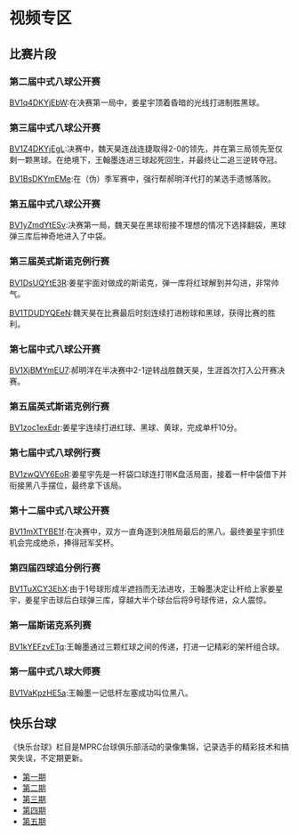 # 视频专区

## 比赛片段

### 第二届中式八球公开赛

[BV1q4DKYjEbW](https://www.bilibili.com/video/BV1q4DKYjEbW):在决赛第一局中，姜星宇顶着昏暗的光线打进制胜黑球。

### 第三届中式八球公开赛

[BV1Z4DKYjEgL](https://www.bilibili.com/video/BV1Z4DKYjEgL):决赛中，魏天昊连战连捷取得2-0的领先，并在第三局领先至仅剩一颗黑球。在绝境下，王翰墨连进三球起死回生，并最终让二追三逆转夺冠。

[BV1BsDKYmEMe](https://www.bilibili.com/video/BV1BsDKYmEMe):在（伪）季军赛中，强行帮郝明洋代打的某选手遗憾落败。

### 第五届中式八球公开赛

[BV1yZmdYtESv](https://www.bilibili.com/video/BV1yZmdYtESv):决赛第一局，魏天昊在黑球衔接不理想的情况下选择翻袋，黑球弹三库后神奇地进入了中袋。

### 第三届英式斯诺克例行赛

[BV1DsUQYtE3R](https://www.bilibili.com/video/BV1DsUQYtE3R):姜星宇面对做成的斯诺克，弹一库将红球解到并勾进，非常帅气。

[BV1TDUDYQEeN](https://www.bilibili.com/video/BV1TDUDYQEeN):魏天昊在比赛最后时刻连续打进粉球和黑球，获得比赛的胜利。

### 第七届中式八球公开赛

[BV1XjBMYmEU7](https://www.bilibili.com/video/BV1XjBMYmEU7):郝明洋在半决赛中2-1逆转战胜魏天昊，生涯首次打入公开赛决赛。

### 第五届英式斯诺克例行赛

[BV1zoc1exEdr](https://www.bilibili.com/video/BV1zoc1exEdr):姜星宇连续打进红球、黑球、黄球，完成单杆10分。

### 第七届中式八球例行赛

[BV1zwQVY6EoR](https://www.bilibili.com/video/BV1zwQVY6EoR):姜星宇先是一杆袋口球连打带K盘活局面，接着一杆中袋借下并衔接黑八手摆位，最终拿下该局。

### 第十二届中式八球公开赛

[BV11mXTYBE1f](https://www.bilibili.com/video/BV11mXTYBE1f):在决赛中，双方一直角逐到决胜局最后的黑八。最终姜星宇抓住机会完成绝杀，捧得冠军奖杯。

### 第四届四球追分例行赛

[BV1TuXCY3EhX](https://www.bilibili.com/video/BV1TuXCY3EhX):由于1号球形成半遮挡而无法进攻，王翰墨决定让杆给上家姜星宇，姜星宇击球后白球弹三库，穿越大半个球台后将9号球传进，众人震惊。

### 第一届斯诺克系列赛

[BV1kYEFzvETq](https://www.bilibili.com/video/BV1kYEFzvETq):王翰墨通过三颗红球之间的传递，打进一记精彩的架杆组合球。

### 第一届中式八球大师赛

[BV1VaKpzHE5a](https://www.bilibili.com/video/BV1VaKpzHE5a):王翰墨一记低杆左塞成功叫位黑八。

## 快乐台球

《快乐台球》栏目是MPRC台球俱乐部活动的录像集锦，记录选手的精彩技术和搞笑失误，不定期更新。

- [第一期](https://www.bilibili.com/video/BV19HAYemEj3)
- [第二期](https://www.bilibili.com/video/BV1xKAteWErZ)
- [第三期](https://www.bilibili.com/video/BV11waPzJEj8)
- [第四期](https://www.bilibili.com/video/BV1drHzzVEuD)
- [第五期](https://www.bilibili.com/video/BV165nwzVE9j)